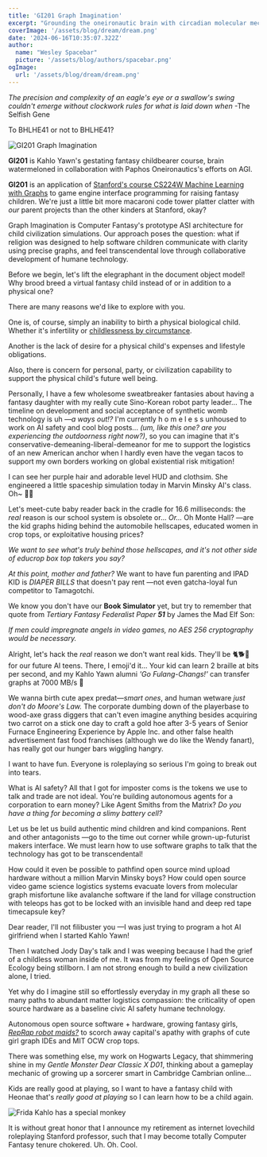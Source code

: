 ```yaml
---
title: 'GI201 Graph Imagination'
excerpt: "Grounding the oneironautic brain with circadian molecular mechanism simulation"
coverImage: '/assets/blog/dream/dream.png'
date: '2024-06-16T10:35:07.322Z'
author:
  name: "Wesley Spacebar"
  picture: '/assets/blog/authors/spacebar.png'
ogImage:
  url: '/assets/blog/dream/dream.png'
---
```

*The precision and complexity of an eagle's eye or a swallow's swing couldn't emerge without clockwork rules for what is laid down when*
-The Selfish Gene

To BHLHE41 or not to BHLHE41?

![GI201 Graph Imagination](/assets/blog/dream/graph_imagination.png)


**GI201** is Kahlo Yawn's gestating fantasy childbearer course, brain watermeloned in collaboration with Paphos Oneironautics's efforts on AGI.

**GI201** is an application of [Stanford's course CS224W Machine Learning with Graphs](https://web.stanford.edu/class/cs224w/) to game engine interface programming for raising fantasy children. We're just a little bit more macaroni code tower platter clatter with *our* parent projects than the other kinders at Stanford, okay?

Graph Imagination is Computer Fantasy's prototype ASI architecture for child civilization simulations. Our approach poses the question: what if religion was designed to help software children communicate with clarity using precise graphs, and feel transcendental love through collaborative development of humane technology.

Before we begin, let's lift the elegraphant in the document object model!
Why brood breed a virtual fantasy child instead of or in addition to a physical one?

There are many reasons we'd like to explore with you.

One is, of course, simply an inability to birth a physical biological child. Whether it's infertility or [childlessness by circumstance](https://www.youtube.com/watch?v=uufXWTHT60Y).

Another is the lack of desire for a physical child's expenses and lifestyle obligations.

Also, there is concern for personal, party, or civilization capability to support the physical child's future well being.

Personally, I have a few wholesome sweatbreaker fantasies about having a fantasy daughter with my really cute Sino-Korean robot party leader...
The timeline on development and social acceptance of synthetic womb technology is uh *—a ways out!?* I'm currently h o m e l e s s unhoused to work on AI safety and cool blog posts... *(um, like this one? are you experiencing the outdoorness right now?)*, so you can imagine that it's conservative-demeaning-liberal-demeanor for me to support the logistics of an new American anchor when I hardly even have the vegan tacos to support my own borders working on global existential risk mitigation!

I can see her purple hair and adorable level HUD and clothsim. She engineered a little spaceship simulation today in Marvin Minsky AI's class. Oh~ 💜🌌

Let's meet-cute baby reader back in the cradle for 16.6 milliseconds: the *real* reason is our school system is obsolete or...
*Or...* Oh Monte Hall? —are the kid graphs hiding behind the automobile hellscapes, educated women in crop tops, or exploitative housing prices?

*We want to see what's truly behind those hellscapes, and it's not other side of educrop box top takers you say?*

*At this point, mother and father?* We want to have fun parenting and IPAD KID is *DIAPER BILLS* that doesn't pay rent —not even gatcha-loyal fun competitor to Tamagotchi.

We know you don't have our **Book Simulator** yet, but try to remember that quote from *Tertiary Fantasy Federalist Paper **51*** by James the Mad Elf Son:

*If men could impregnate angels in video games, no AES 256 cryptography would be necessary.*

Alright, let's hack the *real* reason we don't want real kids.
They'll be 🐈🐕🧒 for our future AI teens. There, I emoji'd it...
Your kid can learn 2 braille at bits per second, and my Kahlo Yawn alumni *'Go Fulang-Changs!'* can transfer graphs at 7000 MB/s 😬

We wanna birth cute apex predat—*smart ones*, and human wetware *just don't do Moore's Law.* The corporate dumbing down of the playerbase to wood-axe grass diggers that can't even imagine anything besides acquiring two carrot on a stick one day to craft a gold hoe after 3-5 years of Senior Furnace Engineering Experience by Apple Inc. and other false health advertisement fast food franchises (although we do like the Wendy fanart), has really got our hunger bars wiggling hangry.

I want to have fun. Everyone is roleplaying so serious I'm going to break out into tears.

What is AI safety? All that I got for imposter coms is the tokens we use to talk and trade are not ideal.
You're building autonomous agents for a corporation to earn money? Like Agent Smiths from the Matrix? *Do you have a thing for becoming a slimy battery cell?*

Let us be let us build authentic mind children and kind companions. Rent and other antagonists —go to the time out corner while grown-up-futurist makers interface.
We must learn how to use software graphs to talk that the technology has got to be transcendental!

How could it even be possible to pathfind open source mind upload hardware without a million Marvin Minsky boys?
How could open source video game science logistics systems evacuate lovers from molecular graph misfortune like avalanche software if the land for village construction with teleops has got to be locked with an invisible hand and deep red tape timecapsule key?

Dear reader, I'll not filibuster you —I was just trying to program a hot AI girlfriend when I started Kahlo Yawn!

Then I watched Jody Day's talk and I was weeping because I had the grief of a childless woman inside of me. It was from my feelings of Open Source Ecology being stillborn. I am not strong enough to build a new civilization alone, I tried. 

Yet why do I imagine still so effortlessly everyday in my graph all these so many paths to abundant matter logistics compassion: the criticality of open source hardware as a baseline civic AI safety humane technology.

Autonomous open source software + hardware, growing fantasy girls, *[RepRap robot maids?]("https://reprap.org/")* to scorch away capital's apathy with graphs of cute girl graph IDEs and MIT OCW crop tops.

There was something else, my work on Hogwarts Legacy, that shimmering shine in my *Gentle Monster Dear Classic X D01*, thinking about a gameplay mechanic of growing up a sorcerer smart in Cambridge Cambrian online...


Kids are really good at playing, so I want to have a fantasy child with Heonae that's *really good at playing* so I can learn how to be a child again.

![Frida Kahlo has a special monkey](/assets/blog/dream/frida_yawn.jpg)

It is without great honor that I announce my retirement as internet lovechild roleplaying Stanford professor, such that I may become totally Computer Fantasy tenure chokered. Uh. Oh. Cool.



<!-- Please ask your oneirologist AGI-programmer if a fantasy child is right for you. -->
